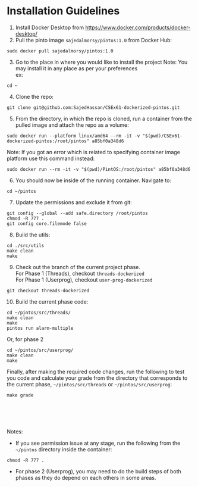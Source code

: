 # Installation Guidelines

1) Install Docker Desktop from https://www.docker.com/products/docker-desktop/
2) Pull the pinto image `sajedalmorsy/pintos:1.0` from Docker Hub:
```
sudo docker pull sajedalmorsy/pintos:1.0
```
3) Go to the place in where you would like to install the project
Note: You may install it in any place as per your preferences \
ex:
```
cd ~
```
4) Clone the repo:
```
git clone git@github.com:SajedHassan/CSEx61-dockerized-pintos.git
```
5) From the directory, in which the repo is cloned, run a container from the pulled image and attach the repo as a volume:
```
sudo docker run --platform linux/amd64 --rm -it -v "$(pwd)/CSEx61-dockerized-pintos:/root/pintos" a85bf0a348d6
```
Note: If you got an error which is related to specifying container image platform use this command instead:
```
sudo docker run --rm -it -v "$(pwd)/PintOS:/root/pintos" a85bf0a348d6
```
6) You should now be inside of the running container. Navigate to:
```
cd ~/pintos
```
7) Update the permissions and exclude it from git:
```
git config --global --add safe.directory /root/pintos
chmod -R 777 .
git config core.filemode false
```
8) Build the utils:
```
cd ./src/utils
make clean
make
```
9) Check out the branch of the current project phase.\
For Phase 1 (Threads), checkout `threads-dockerized` \
For Phase 1 (Userprog), checkout `user-prog-dockerized`
```
git checkout threads-dockerized
```
10) Build the current phase code:
```
cd ~/pintos/src/threads/
make clean
make
pintos run alarm-multiple
```
Or, for phase 2
```
cd ~/pintos/src/userprog/
make clean
make
```

Finally, after making the required code changes, run the following to test you code and calculate your grade from the directory that corresponds to the current phase, `~/pintos/src/threads` or `~/pintos/src/userprog`:
```
make grade
```


<br><br><br><br>
Notes:
- If you see permission issue at any stage, run the following from the `~/pintos` directory inside the container:
```
chmod -R 777 .
```
- For phase 2 (Userprog), you may need to do the build steps of both phases as they do depend on each others in some areas.
